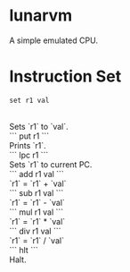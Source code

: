 # lunarvm
A simple emulated CPU.<br>

# Instruction Set
```
set r1 val
```
<br>
Sets `r1` to `val`.<br>
```
put r1
```
<br>
Prints `r1`.<br>
```
lpc r1
```
<br>
Sets `r1` to current PC.<br>
```
add r1 val
```
<br>
`r1` = `r1` + `val`<br>
```
sub r1 val
```
<br>
`r1` = `r1` - `val`<br>
```
mul r1 val
```
<br>
`r1` = `r1` * `val`<br>
```
div r1 val
```
<br>
`r1` = `r1` / `val`<br>
```
hlt
```
<br>
Halt.
